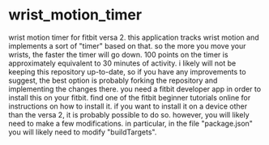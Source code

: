 # wrist_motion_timer
wrist motion timer for fitbit versa 2.
this application tracks wrist motion and implements a sort of "timer" based on that. so the more you move your wrists, the faster the timer will go down. 100 points on the timer is approximately equivalent to 30 minutes of activity.
i likely will not be keeping this repository up-to-date, so if you have any improvements to suggest, the best option is probably forking the repository and implementing the changes there.
you need a fitbit developer app in order to install this on your fitbit. find one of the fitbit beginner tutorials online for instructions on how to install it.
if you want to install it on a device other than the versa 2, it is probably possible to do so. however, you will likely need to make a few modifications. in particular, in the file "package.json" you will likely need to modify "buildTargets".
